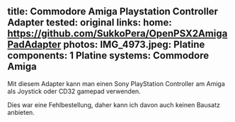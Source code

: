 title: Commodore Amiga Playstation Controller Adapter
tested: original
links:
    home: https://github.com/SukkoPera/OpenPSX2AmigaPadAdapter
photos:
    IMG_4973.jpeg: Platine
components:
    1 Platine
systems:
    Commodore Amiga
---
Mit diesem Adapter kann man einen Sony PlayStation Controller am Amiga als Joystick oder CD32 gamepad verwenden.

Dies war eine Fehlbestellung, daher kann ich davon auch keinen Bausatz anbieten.
